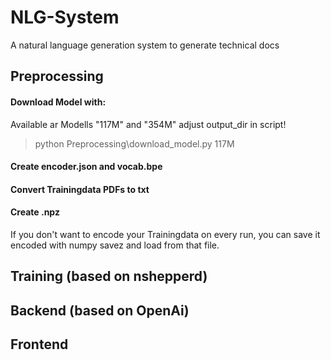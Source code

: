 # NLG-System
A natural language generation system to generate technical docs

## Preprocessing
#### Download Model with:
Available ar Modells "117M" and "354M" adjust output_dir in script!
> python Preprocessing\download_model.py 117M

#### Create encoder.json and vocab.bpe

#### Convert Trainingdata PDFs to txt

#### Create .npz
If you don't want to encode your Trainingdata on every run, you can save it encoded with numpy savez and load from that file.

## Training (based on nshepperd)

## Backend (based on OpenAi)

## Frontend

